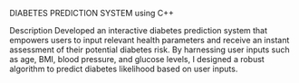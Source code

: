 DIABETES PREDICTION SYSTEM using C++ 

Description
Developed an interactive diabetes prediction system that empowers users
to input relevant health parameters and receive an instant assessment of
their potential diabetes risk. By harnessing user inputs such as age, BMI,
blood pressure, and glucose levels, I designed a robust algorithm to predict
diabetes likelihood based on user inputs.



